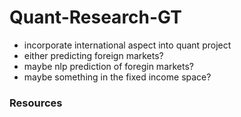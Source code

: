 # Quant-Research-GT

- incorporate international aspect into quant project
- either predicting foreign markets? 
- maybe nlp prediction of foregin markets?
- maybe something in the fixed income space?

### Resources